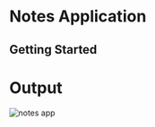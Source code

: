 # Notes Application

## Getting Started

# Output
![notes app](https://user-images.githubusercontent.com/107904613/235746025-e8ed2e81-53a8-42f9-9115-12b859dc309b.jpeg)
